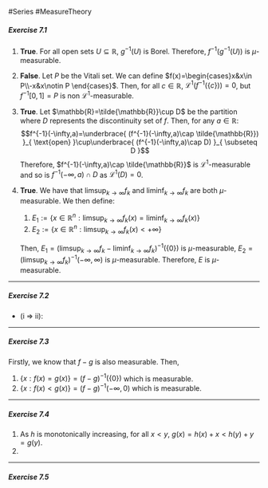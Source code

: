 #Series #MeasureTheory 

##### Exercise 7.1
1. **True**. For all open sets $U \subseteq \mathbb{R}$, $g^{-1}(U)$ is Borel. Therefore, $f^{-1}(g^{-1}(U))$ is $\mu$-measurable. 
2. **False**. Let $P$ be the Vitali set. We can define $f(x)=\begin{cases}x&x\in P\\-x&x\notin P \end{cases}$. Then, for all $c\in \mathbb{R}$, $\mathcal{L}^1(f^{-1}(\{ c \}))=0$, but $f^{-1}[0,1]=P$ is non $\mathcal{L}^1$-measurable.
3. **True**. Let $\mathbb{R}=\tilde{\mathbb{R}}\cup D$ be the partition where $D$ represents the discontinuity set of $f$. Then, for any $a\in \mathbb{R}$:$$f^{-1}(-\infty,a)=\underbrace{ (f^{-1}(-\infty,a)\cap \tilde{\mathbb{R}}) }_{ \text{open} }\cup\underbrace{ (f^{-1}(-\infty,a)\cap D) }_{ \subseteq D }$$Therefore, $f^{-1}(-\infty,a)\cap \tilde{\mathbb{R}}$ is $\mathcal{L}^1$-measurable and so is $f^{-1}(-\infty,a)\cap D$ as $\mathcal{L}^1(D)=0$.
4. **True**. We have that $\limsup_{ k \to \infty }f_{k}$ and $\liminf_{ k \to \infty }f_{k}$ are both $\mu$-measurable. We then define: 
	1. $E_{1}:=\{ x\in \mathbb{R}^n: \limsup_{ k \to \infty }f_{k}(x)=\liminf_{ k \to \infty }f_{k}(x)\}$
	2. $E_{2}:=\{ x\in \mathbb{R}^n: \limsup_{ k \to \infty }f_{k}(x)<+\infty \}$
	   
	Then, $E_{1}=(\limsup_{ k \to \infty }f_{k}-\liminf_{ k \to \infty }f_{k})^{-1}(\{ 0 \})$ is $\mu$-measurable, $E_{2}=(\limsup_{ k \to \infty }f_{k})^{-1}(-\infty,\infty)$ is $\mu$-measurable. Therefore, $E$ is $\mu$-measurable.
---
##### Exercise 7.2
- (i => ii): 
---
##### Exercise 7.3
Firstly, we know that $f-g$ is also measurable. Then, 
1. $\{ x:f(x)=g(x) \}=(f-g)^{-1}(\{ 0 \})$ which is measurable.
2. $\{ x:f(x)<g(x) \}=(f-g)^{-1}(-\infty,0)$ which is measurable.
---
##### Exercise 7.4
1. As $h$ is monotonically increasing, for all $x<y$, $g(x)=h(x)+x<h(y)+y=g(y)$.
2. 
---
##### Exercise 7.5

